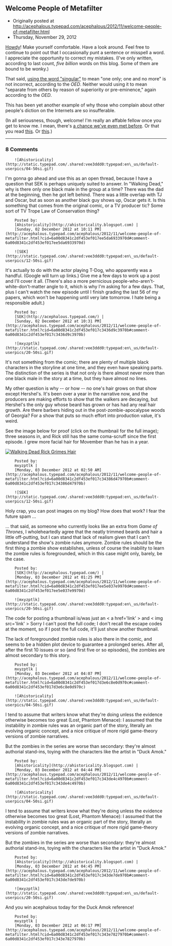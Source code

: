 ## Welcome People of Metafilter

 * Originally posted at http://acephalous.typepad.com/acephalous/2012/11/welcome-people-of-metafilter.html
 * Thursday, November 29, 2012



[Howdy](http://www.metafilter.com/122339/Point-of-View-Depth-of-Focus)! Make yourself comfortable. Have a look around. Feel free to continue to point out that I occasionally punt a sentence or misspell a word. I appreciate the opportunity to correct my mistakes. (I've only written, according to last count, _five billion_ words on this blog. Some of them are bound to be wonky.)

That said, [using the word "singular"](http://www.metafilter.com/122339/Point-of-View-Depth-of-Focus#4708272) to mean "one only; one and no more" is not incorrect, according to the _OED_. Neither would using it to mean "separate from others by reason of superiority or pre-eminence," again according to the _OED_. 

This has been yet another example of why those who complain about other people's diction on the Internets are so insufferable.

(In all seriousness, though, welcome! I'm really an affable fellow once you get to know me. I mean, there's [a chance we've even met before](http://www.metafilter.com/76973/I-dont-mind-you-having-a-black-character-but-please-dont-show-them-in-school-together). Or that you read [this](http://acephalous.typepad.com/acephalous/2005/11/my\_morning.html). Or [this](http://acephalous.typepad.com/acephalous/2006/04/disadventure.html).)

		

* * *

### 8 Comments 

		

                
[]()

	

		![Ahistoricality](http://static.typepad.com/.shared:vee3ddd0:typepad:en\_us/default-userpics/04-50si.gif)
	

	

		

I'm gonna go ahead and use this as an open thread, because I have a question that SEK is perhaps uniquely suited to answer. In "Walking Dead," why is there only one black male in the group at a time? There was the dad at the beginning, then he got left behind. There was a little overlap with TJ and Oscar, but as soon as another black guy shows up, Oscar gets it. Is this something that comes from the original comic, or a TV producer tic? Some sort of TV Trope Law of Conservation thing? 

	

		Posted by:
		[Ahistoricality](http://ahistoricality.blogspot.com) |
		[Sunday, 02 December 2012 at 10:11 PM](http://acephalous.typepad.com/acephalous/2012/11/welcome-people-of-metafilter.html?cid=6a00d8341c2df453ef017ee5da6933970d#comment-6a00d8341c2df453ef017ee5da6933970d)

[]()

	

		![SEK](http://static.typepad.com/.shared:vee3ddd0:typepad:en\_us/default-userpics/12-50si.gif)
	

	

		

It's actually to do with the actor playing T-Dog, who apparently was a handful. (Google will turn up links.) Give me a few days to work up a post and I'll cover it all. (There's also a more pernicious people-who-aren't-white-don't-matter angle to it, which is why I'm asking for a few days. That, plus I can't watch the new episode until I finish grading the last 56 of my papers, which won't be happening until very late tomorrow. I hate being a responsible adult.)

	

		Posted by:
		[SEK](http://acephalous.typepad.com/) |
		[Sunday, 02 December 2012 at 10:31 PM](http://acephalous.typepad.com/acephalous/2012/11/welcome-people-of-metafilter.html?cid=6a00d8341c2df453ef017c3436d9c3970b#comment-6a00d8341c2df453ef017c3436d9c3970b)

[]()

	

		![mxyzptlk](http://static.typepad.com/.shared:vee3ddd0:typepad:en\_us/default-userpics/20-50si.gif)
	

	

		

It's not something from the comic; there are plenty of multiple black characters in the storyline at one time, and they even have speaking parts. The distinction of the series is that not only is there almost never more than one black male in the story at a time, but they have almost no lines. 

My other question is why -- or how -- no one's hair grows on that show except Hershel's. It's been over a year in the narrative now, and the producers are making efforts to show that the walkers are decaying, but Hershel's the only guy whose beard has grown or has had any real hair growth. Are there barbers hiding out in the post-zombie-apocalypse woods of Georgia? For a show that puts so much effort into production value, it's weird.

See the image below for proof (click on the thumbnail for the full image); three seasons in, and Rick still has the same coma-scruff since the first episode. I grew more facial hair for Movember than he has in a year.

[![Walking Dead Rick Grimes Hair](http://s10.postimage.org/r65hrftdh/Walking\_Dead\_Rick\_Grimes\_Hair.jpg)](http://postimage.org/image/r65hrftdh/)

	

		Posted by:
		mxyzptlk |
		[Monday, 03 December 2012 at 02:50 AM](http://acephalous.typepad.com/acephalous/2012/11/welcome-people-of-metafilter.html?cid=6a00d8341c2df453ef017c34386d47970b#comment-6a00d8341c2df453ef017c34386d47970b)

[]()

	

		![SEK](http://static.typepad.com/.shared:vee3ddd0:typepad:en\_us/default-userpics/12-50si.gif)
	

	

		

Holy crap, you can post images on my blog? How does that work? I fear the future spam ...

... that said, as someone who currently looks like an extra from _Game of Thrones_, I wholeheartedly agree that the neatly trimmed beards and hair a little off-putting, but I can stand that lack of realism given that I can't understand the show's zombie rules anymore. Zombie rules should be the first thing a zombie show establishes, unless of course the inability to learn the zombie rules is foregrounded, which in this case might only, barely, be the case. 

	

		Posted by:
		[SEK](http://acephalous.typepad.com/) |
		[Monday, 03 December 2012 at 01:25 PM](http://acephalous.typepad.com/acephalous/2012/11/welcome-people-of-metafilter.html?cid=6a00d8341c2df453ef017ee5e037e9970d#comment-6a00d8341c2df453ef017ee5e037e9970d)

[]()

	

		![mxyzptlk](http://static.typepad.com/.shared:vee3ddd0:typepad:en\_us/default-userpics/20-50si.gif)
	

	

		

The code for posting a thumbnail is/was just an &lt; a href='link' &gt; and &lt; img src='link' &gt; Sorry I can't post the full code; I don't recall the escape codes at the moment, so if I post the full code, it'll just show another thumbnail. 

The lack of foregrounded zombie rules is also there in the comic, and seems to be a hidden plot device to guarantee a prolonged series. After all, after the first 10 issues or so (and first five or so episodes), the zombies are almost secondary to this story.  

	

		Posted by:
		mxyzptlk |
		[Monday, 03 December 2012 at 04:07 PM](http://acephalous.typepad.com/acephalous/2012/11/welcome-people-of-metafilter.html?cid=6a00d8341c2df453ef017d3e6c8e0d970c#comment-6a00d8341c2df453ef017d3e6c8e0d970c)

[]()

	

		![Ahistoricality](http://static.typepad.com/.shared:vee3ddd0:typepad:en\_us/default-userpics/04-50si.gif)
	

	

		

I tend to assume that writers know what they're doing unless the evidence otherwise becomes too great (Lost, Phantom Menace): I assumed that the instability in zombie rules was an organic part of the story, literally an evolving organic concept, and a nice critique of more rigid game-theory versions of zombie narratives. 

But the zombies in the series are worse than secondary: they're almost authorial stand-ins, toying with the characters like the artist in "Duck Amok."

	

		Posted by:
		[Ahistoricality](http://ahistoricality.blogspot.com) |
		[Monday, 03 December 2012 at 04:44 PM](http://acephalous.typepad.com/acephalous/2012/11/welcome-people-of-metafilter.html?cid=6a00d8341c2df453ef017c343de4c4970b#comment-6a00d8341c2df453ef017c343de4c4970b)

[]()

	

		![Ahistoricality](http://static.typepad.com/.shared:vee3ddd0:typepad:en\_us/default-userpics/04-50si.gif)
	

	

		

I tend to assume that writers know what they're doing unless the evidence otherwise becomes too great (Lost, Phantom Menace): I assumed that the instability in zombie rules was an organic part of the story, literally an evolving organic concept, and a nice critique of more rigid game-theory versions of zombie narratives.

But the zombies in the series are worse than secondary: they're almost authorial stand-ins, toying with the characters like the artist in "Duck Amok."

	

		Posted by:
		[Ahistoricality](http://ahistoricality.blogspot.com) |
		[Monday, 03 December 2012 at 04:45 PM](http://acephalous.typepad.com/acephalous/2012/11/welcome-people-of-metafilter.html?cid=6a00d8341c2df453ef017c343de7de970b#comment-6a00d8341c2df453ef017c343de7de970b)

[]()

	

		![mxyzptlk](http://static.typepad.com/.shared:vee3ddd0:typepad:en\_us/default-userpics/20-50si.gif)
	

	

		

And you win acephalous today for the Duck Amok reference!

	

		Posted by:
		mxyzptlk |
		[Monday, 03 December 2012 at 06:17 PM](http://acephalous.typepad.com/acephalous/2012/11/welcome-people-of-metafilter.html?cid=6a00d8341c2df453ef017c343e7827970b#comment-6a00d8341c2df453ef017c343e7827970b)

		

        